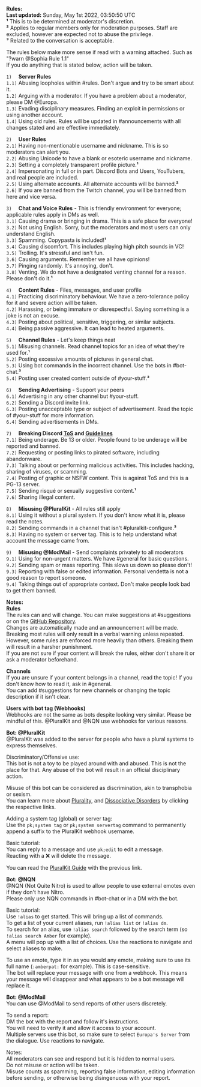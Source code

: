 **__Rules__:**  
**Last updated:** Sunday, May 1st 2022, 03:50:50 UTC  
**¹** This is to be determined at moderator's discretion.  
**²** Applies to regular members only for moderation purposes. Staff are excluded, however are expected not to abuse the privilege.  
**³** Related to the conversation is acceptable.  

The rules below make more sense if read with a warning attached. Such as "?warn @Sophia Rule 1.1"  
If you do anything that is stated below, action will be taken.  

`1)  ` **Server Rules**  
`1.1)` Abusing loopholes within #rules. Don't argue and try to be smart about it.  
`1.2)` Arguing with a moderator. If you have a problem about a moderator, please DM @Europa.  
`1.3)` Evading disciplinary measures. Finding an exploit in permissions or using another account.  
`1.4)` Using old rules. Rules will be updated in #announcements with all changes stated and are effective immediately.  

`2)  ` **User Rules**  
`2.1)` Having non-mentionable username and nickname. This is so moderators can alert you.  
`2.2)` Abusing Unicode to have a blank or esoteric username and nickname.  
`2.3)` Setting a completely transparent profile picture.**¹**  
`2.4)` Impersonating in full or in part. Discord Bots and Users, YouTubers, and real people are included.  
`2.5)` Using alternate accounts. All alternate accounts will be banned.**²**  
`2.6)` If you are banned from the Twitch channel, you will be banned from here and vice versa.  

`3)  ` **Chat and Voice Rules** - This is friendly environment for everyone; applicable rules apply in DMs as well.  
`3.1)` Causing drama or bringing in drama. This is a safe place for everyone!  
`3.2)` Not using English. Sorry, but the moderators and most users can only understand English.  
`3.3)` Spamming. Copypasta is included!**¹**  
`3.4)` Causing discomfort. This includes playing high pitch sounds in VC!  
`3.5)` Trolling. It's stressful and isn't fun.  
`3.6)` Causing arguments. Remember we all have opinions!  
`3.7)` Pinging randomly. It's annoying, don't.  
`3.8)` Venting. We do not have a designated venting channel for a reason. Please don't do it.**¹**  

`4)  ` **Content Rules** - Files, messages, and user profile  
`4.1)` Practicing discriminatory behaviour. We have a zero-tolerance policy for it and severe action will be taken.  
`4.2)` Harassing, or being immature or disrespectful. Saying something is a joke is not an excuse.  
`4.3)` Posting about political, sensitive, triggering, or similar subjects.  
`4.4)` Being passive aggressive. It can lead to heated arguments.  

`5)  ` **Channel Rules** - Let's keep things neat  
`5.1)` Misusing channels. Read channel topics for an idea of what they're used for.**¹**  
`5.2)` Posting excessive amounts of pictures in general chat.  
`5.3)` Using bot commands in the incorrect channel. Use the bots in #bot-chat.**³**  
`5.4)` Posting user created content outside of #your-stuff.**³**  

`6)  ` **Sending Advertising** - Support your peers  
`6.1)` Advertising in any other channel but #your-stuff.  
`6.2)` Sending a Discord invite link.  
`6.3)` Posting unacceptable type or subject of advertisement. Read the topic of #your-stuff for more information.  
`6.4)` Sending advertisements in DMs.  

`7)  ` **Breaking Discord [ToS](<https://discord.com/terms>) and [Guidelines](<https://discord.com/guidelines>)**  
`7.1)` Being underage. Be 13 or older. People found to be underage will be reported and banned.  
`7.2)` Requesting or posting links to pirated software, including abandonware.  
`7.3)` Talking about or performing malicious activities. This includes hacking, sharing of viruses, or scamming.  
`7.4)` Posting of graphic or NSFW content. This is against ToS and this is a PG-13 server.  
`7.5)` Sending risqué or sexually suggestive content.**¹**  
`7.6)` Sharing illegal content.  

`8)  ` **Misusing @PluralKit** - All rules still apply  
`8.1)` Using it without a plural system. If you don't know what it is, please read the notes.  
`8.2)` Sending commands in a channel that isn't #pluralkit-configure.**³**  
`8.3)` Having no system or server tag. This is to help understand what account the message came from.  

`9)  ` **Misusing @ModMail** - Send complaints privately to all moderators  
`9.1)` Using for non-urgent matters. We have #general for basic questions.  
`9.2)` Sending spam or mass reporting. This slows us down so please don't!  
`9.3)` Reporting with false or edited information. Personal vendetta is not a good reason to report someone.  
`9.4)` Taking things out of appropriate context. Don't make people look bad to get them banned.  

**__Notes:__**  
**Rules**  
The rules can and will change. You can make suggestions at #suggestions or on the [GitHub Repository](<https://github.com/SophiaFoxyCoxy/Europa-Server-Rules>).  
Changes are automatically made and an announcement will be made.  
Breaking most rules will only result in a verbal warning unless repeated. However, some rules are enforced more heavily than others. Breaking them will result in a harsher punishment.  
If you are not sure if your content will break the rules, either don't share it or ask a moderator beforehand.  

**Channels**  
If you are unsure if your content belongs in a channel, read the topic! If you don't know how to read it, ask in #general.  
You can add #suggestions for new channels or changing the topic description if it isn't clear.  

**Users with bot tag (Webhooks)**  
Webhooks are not the same as bots despite looking very similar. Please be mindful of this. @PluralKit and @NQN use webhooks for various reasons.  

**Bot: @PluralKit**  
@PluralKit was added to the server for people who have a plural systems to express themselves.  
 
Discriminatory/Offensive use:  
This bot is not a toy to be played around with and abused. This is not the place for that. Any abuse of the bot will result in an official disciplinary action.  
 
Misuse of this bot can be considered as discrimination, akin to transphobia or sexism.  
You can learn more about [Plurality](<https://pluralityresource.org/plurality-information/>), and [Dissociative Disorders](<https://www.nami.org/About-Mental-Illness/Mental-Health-Conditions/Dissociative-Disorders>) by clicking the respective links.  
 
Adding a system tag (global) or server tag:  
Use the `pk;system tag` or `pk;system servertag` command to permanently append a suffix to the PluralKit webhook username.  
 
Basic tutorial:  
You can reply to a message and use `pk;edit` to edit a message.  
Reacting with a ❌ will delete the message.  
 
You can read the [PluralKit Guide](<https://pluralkit.me/start/>) with the previous link.  

**Bot: @NQN**  
@NQN (Not Quite Nitro) is used to allow people to use external emotes even if they don't have Nitro.  
Please only use NQN commands in #bot-chat or in a DM with the bot.  
 
Basic tutorial:  
Use `!alias` to get started. This will bring up a list of commands.  
To get a list of your current aliases, run `!alias list` or `!alias dm`.  
To search for an alias, use `!alias search` followed by the search term (so `!alias search Amber` for example).  
A menu will pop up with a list of choices. Use the reactions to navigate and select aliases to make.  
 
To use an emote, type it in as you would any emote, making sure to use its full name (`:amberpat:` for example). This is case-sensitive.  
The bot will replace your message with one from a webhook. This means your message will disappear and what appears to be a bot message will replace it.  

**Bot: @ModMail**  
You can use @ModMail to send reports of other users discretely.  
 
To send a report:  
DM the bot with the report and follow it's instructions.  
You will need to verify it and allow it access to your account.  
Multiple servers use this bot, so make sure to select `Europa's Server` from the dialogue. Use reactions to navigate.  
 
Notes:  
All moderators can see and respond but it is hidden to normal users.  
Do not misuse or action will be taken.  
Misuse counts as spamming, reporting false information, editing information before sending, or otherwise being disingenuous with your report.  
